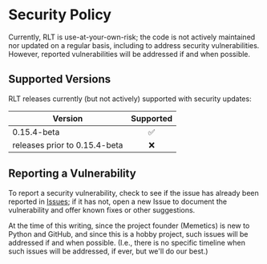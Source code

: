 # Security Policy

Currently, RLT is use-at-your-own-risk; the code is not actively maintained nor updated on a regular basis, including to address security vulnerabilities.  However, reported vulnerabilities will be addressed if and when possible.

## Supported Versions

RLT releases currently (but not actively) supported with security updates:

| Version | Supported          |
| ------- | :----------------: |
| 0.15.4-beta   | :white_check_mark: |
| releases prior to 0.15.4-beta   | :x:                |

## Reporting a Vulnerability

To report a security vulnerability, check to see if the issue has already been reported in [Issues](../../issues); if it has not, open a new Issue to document the vulnerability and offer known fixes or other suggestions.

At the time of this writing, since the project founder (Memetics) is new to Python and GitHub, and since this is a hobby project, such issues will be addressed if and when possible.  (I.e., there is no specific timeline when such issues will be addressed, if ever, but we'll do our best.)
